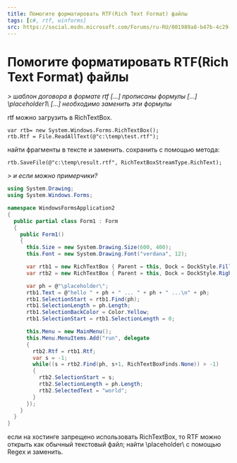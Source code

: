 ```yaml
---
title: Помогите форматировать RTF(Rich Text Format) файлы
tags: [c#, rtf, winforms]
src: https://social.msdn.microsoft.com/Forums/ru-RU/001989a8-b47b-4c29-a2f3-b251643256cc/-rtfrich-text-format-?forum=aspnetru
---
```

# Помогите форматировать RTF(Rich Text Format) файлы
*> шаблон договора в формате rtf [...] прописаны формулы [...] \placeholder1\ [...] необходимо заменить эти формулы*

rtf можно загрузить в RichTextBox.
```
var rtb= new System.Windows.Forms.RichTextBox();
rtb.Rtf = File.ReadAllText(@"c:\temp\test.rtf");
```
найти фрагменты в тексте и заменить.
сохранить с помощью метода:
```
rtb.SaveFile(@"c:\temp\result.rtf", RichTextBoxStreamType.RichText);
```
*> и если можно примерчики?*
```c#
using System.Drawing;
using System.Windows.Forms;

namespace WindowsFormsApplication2
{
  public partial class Form1 : Form
  {
    public Form1()
    {
      this.Size = new System.Drawing.Size(600, 400);
      this.Font = new System.Drawing.Font("verdana", 12);

      var rtb1 = new RichTextBox { Parent = this, Dock = DockStyle.Fill };
      var rtb2 = new RichTextBox { Parent = this, Dock = DockStyle.Right, Width = 300 };

      var ph = @"\placeholder\";
      rtb1.Text = @"hello " + ph + " ... " + ph + " ...\n" + ph;
      rtb1.SelectionStart = rtb1.Find(ph);
      rtb1.SelectionLength = ph.Length;
      rtb1.SelectionBackColor = Color.Yellow;
      rtb1.SelectionStart = rtb1.SelectionLength = 0;

      this.Menu = new MainMenu();
      this.Menu.MenuItems.Add("run", delegate
      {
        rtb2.Rtf = rtb1.Rtf;
        var s = -1;
        while((s = rtb2.Find(ph, s+1, RichTextBoxFinds.None)) > -1)
        {
          rtb2.SelectionStart = s;
          rtb2.SelectionLength = ph.Length;
          rtb2.SelectedText = "world";
        }
      });
    }
  }
}
```
если на хостинге запрещено использовать RichTextBox, то 
RTF можно открыть как обычный текстовый файл; найти \placeholder\ с помощью Regex и заменить.
